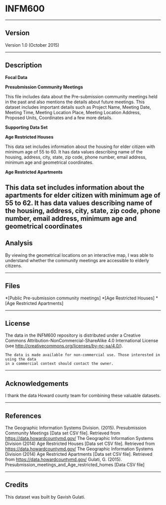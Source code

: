 # INFM600
-------
Version
-------

Version 1.0 (October 2015)

-----------
Description
-----------

**Focal Data**

**Presubmission Community Meetings**

This file includes data about the Pre-submission community meetings held in the past and also mentions the details about future meetings. This dataset includes important details such as Project Name, Meeting Date, Meeting Time, Meeting Location Place, Meeting Location Address, Proposed Units, Coordinates and a few more details.

**Supporting Data Set**

**Age Restricted Houses**

This data set includes information about the housing for elder citizen with minimum age of 55 to 60. It has data values describing name of the housing, address, city, state, zip code, phone number, email address, minimum age and geometrical coordinates.

**Age Restricted Apartments**


This data set includes information about the apartments for elder citizen with minimum age of 55 to 62. It has data values describing name of the housing, address, city, state, zip code, phone number, email address, minimum age and geometrical coordinates
---------------
Analysis
---------------

By viewing the geometrical locations on an interactive map, I was able to understand whether the community meetings are accessible to elderly citizens.	

-----
Files
-----

*[Public Pre-submission community meetings]
*[Age Restricted Houses]
*[Age Restricted Apartments]

------- 
License
-------

The data in the INFM600 repository is distributed under a Creative Commons 
Attribution-NonCommercial-ShareAlike 4.0 International License (see 
http://creativecommons.org/licenses/by-nc-sa/4.0/).
   
	The data is made available for non-commercial use. Those interested in using the data 
   	in a commercial context should contact the owner.

----------------
Acknowledgements
----------------

   I thank the data Howard county team for combining these valuable datasets.

----------
References
----------

The Geographic Information Systems Division. (2015). Presubmission Community Meetings [Data set CSV file]. Retrieved from https://data.howardcountymd.gov/
The Geographic Information Systems Division (2014) Age Restricted Houses [Data set CSV file]. Retrieved from https://data.howardcountymd.gov/
The Geographic Information Systems Division (2014) Age Restricted Apartments [Data set CSV file]. Retrieved from https://data.howardcountymd.gov/
Gulati, G. (2015). Presubmission_meetings_and_Age_restricted_homes [Data CSV file]

-------
Credits
-------

This dataset was built by Gavish Gulati.
